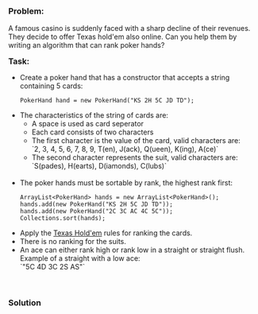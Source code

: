 ### Problem:
<p>A famous casino is suddenly faced with a sharp decline of their revenues. They decide to offer Texas hold&apos;em also online. Can you help them by writing an algorithm that can rank poker hands? </p>
<p><b style="font-size:16px">Task:</b></p>
<ul>

<li>Create a poker hand that has a constructor that accepts a string containing 5 cards:</li>

<pre style="display: none;"><code class="language-csharp">PokerHand hand = <span class="hljs-keyword">new</span> PokerHand(<span class="hljs-string">&quot;KS 2H 5C JD TD&quot;</span>);</code></pre>
<pre style="display: none;"><code class="language-fsharp"><span class="hljs-keyword">let</span> hand = PokerHand(<span class="hljs-string">&quot;KS 2H 5C JD TD&quot;</span>)</code></pre>
<pre><code class="language-java">PokerHand hand = <span class="hljs-keyword">new</span> PokerHand(<span class="hljs-string">&quot;KS 2H 5C JD TD&quot;</span>);</code></pre>
<pre style="display: none;"><code class="language-python">hand = PokerHand(<span class="hljs-string">&quot;KS 2H 5C JD TD&quot;</span>)</code></pre>
<li>The characteristics of the string of cards are:
<ul>
<li>A space is used as card seperator</li>
<li>Each card consists of two characters</li>
<li>The first character is the value of the card, valid characters are:
<br>`2, 3, 4, 5, 6, 7, 8, 9, T(en), J(ack), Q(ueen), K(ing), A(ce)`</li>
<li>The second character represents the suit, valid characters are: 
<br>`S(pades), H(earts), D(iamonds), C(lubs)`</li>
</ul>
</li>
<br>
<li>The poker hands must be sortable by rank, the highest rank first:</li>

<pre style="display: none;"><code class="language-csharp"><span class="hljs-keyword">var</span> hands = <span class="hljs-keyword">new</span> List&lt;PokerHand&gt; 
{ 
    <span class="hljs-keyword">new</span> PokerHand(<span class="hljs-string">&quot;KS 2H 5C JD TD&quot;</span>),
    <span class="hljs-keyword">new</span> PokerHand(<span class="hljs-string">&quot;2C 3C AC 4C 5C&quot;</span>)
};
hands.Sort();</code></pre>
<pre style="display: none;"><code class="language-fsharp"><span class="hljs-keyword">let</span> hands = [ PokerHand(<span class="hljs-string">&quot;KS 2H 5C JD TD&quot;</span>);  
              PokerHand(<span class="hljs-string">&quot;2C 3C AC 4C 5C&quot;</span>) ]
<span class="hljs-keyword">let</span> sortedHands = Seq.sort hands         </code></pre>
<pre><code class="language-java">ArrayList&lt;PokerHand&gt; hands = <span class="hljs-keyword">new</span> ArrayList&lt;PokerHand&gt;();
hands.add(<span class="hljs-keyword">new</span> PokerHand(<span class="hljs-string">&quot;KS 2H 5C JD TD&quot;</span>));
hands.add(<span class="hljs-keyword">new</span> PokerHand(<span class="hljs-string">&quot;2C 3C AC 4C 5C&quot;</span>));
Collections.sort(hands);</code></pre>
<pre style="display: none;"><code class="language-python">hands = []
hands.append(PokerHand(<span class="hljs-string">&quot;KS 2H 5C JD TD&quot;</span>))
hands.append(PokerHand(<span class="hljs-string">&quot;2C 3C AC 4C 5C&quot;</span>))
hands.sort() (<span class="hljs-keyword">or</span> sorted(hands))</code></pre>
<li>Apply the <a href="https://en.wikipedia.org/wiki/Texas_hold_%27em" target="_blank">Texas Hold&apos;em</a> rules for ranking the cards. </li>
<li>There is no ranking for the suits.</li>
<li>An ace can either rank high or rank low in a straight or straight flush. Example of a straight with a low ace:<br>
`&quot;5C 4D 3C 2S AS&quot;`</li>
</ul>




<br>

### Solution